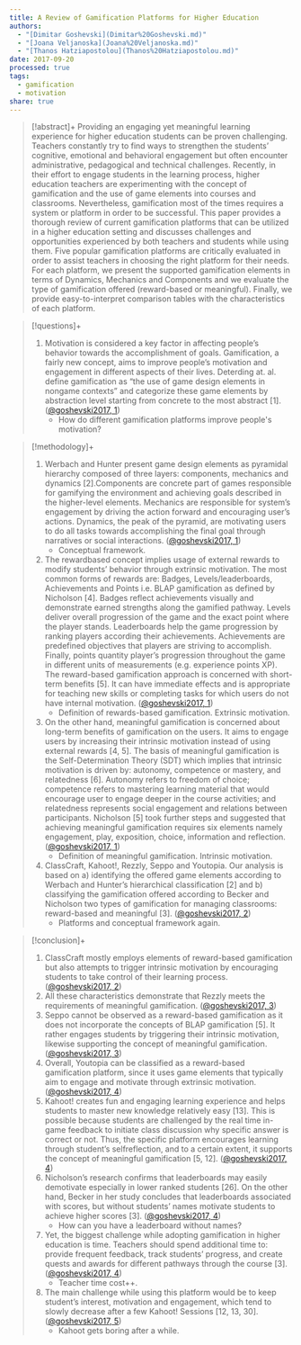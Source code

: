 ```yaml
---
title: A Review of Gamification Platforms for Higher Education
authors:
  - "[Dimitar Goshevski](Dimitar%20Goshevski.md)"
  - "[Joana Veljanoska](Joana%20Veljanoska.md)"
  - "[Thanos Hatziapostolou](Thanos%20Hatziapostolou.md)"
date: 2017-09-20
processed: true
tags:
  - gamification
  - motivation
share: true
---
```


> [!abstract]+
> Providing an engaging yet meaningful learning experience for higher education students can be proven challenging. Teachers constantly try to find ways to strengthen the students’ cognitive, emotional and behavioral engagement but often encounter administrative, pedagogical and technical challenges. Recently, in their effort to engage students in the learning process, higher education teachers are experimenting with the concept of gamification and the use of game elements into courses and classrooms. Nevertheless, gamification most of the times requires a system or platform in order to be successful. This paper provides a thorough review of current gamification platforms that can be utilized in a higher education setting and discusses challenges and opportunities experienced by both teachers and students while using them. Five popular gamification platforms are critically evaluated in order to assist teachers in choosing the right platform for their needs. For each platform, we present the supported gamification elements in terms of Dynamics, Mechanics and Components and we evaluate the type of gamification offered (reward-based or meaningful). Finally, we provide easy-to-interpret comparison tables with the characteristics of each platform.

> [!questions]+ 
> 1. Motivation is considered a key factor in affecting people’s behavior towards the accomplishment of goals. Gamification, a fairly new concept, aims to improve people’s motivation and engagement in different aspects of their lives. Deterding at. al. define gamification as “the use of game design elements in nongame contexts” and categorize these game elements by abstraction level starting from concrete to the most abstract [1]. ([@goshevski2017, 1](zotero://open-pdf/library/items/NTAHP7GQ?page=1&annotation=Z883C6KV))
>    - How do different gamification platforms improve people's motivation?

> [!methodology]+ 
> 1. Werbach and Hunter present game design elements as pyramidal hierarchy composed of three layers: components, mechanics and dynamics [2].Components are concrete part of games responsible for gamifying the environment and achieving goals described in the higher-level elements. Mechanics are responsible for system’s engagement by driving the action forward and encouraging user’s actions. Dynamics, the peak of the pyramid, are motivating users to do all tasks towards accomplishing the final goal through narratives or social interactions. ([@goshevski2017, 1](zotero://open-pdf/library/items/NTAHP7GQ?page=1&annotation=EDRUJD4S))
>    - Conceptual framework.
> 2. The rewardbased concept implies usage of external rewards to modify students’ behavior through extrinsic motivation. The most common forms of rewards are: Badges, Levels/leaderboards, Achievements and Points i.e. BLAP gamification as defined by Nicholson [4]. Badges reflect achievements visually and demonstrate earned strengths along the gamified pathway. Levels deliver overall progression of the game and the exact point where the player stands. Leaderboards help the game progression by ranking players according their achievements. Achievements are predefined objectives that players are striving to accomplish. Finally, points quantity player’s progression throughout the game in different units of measurements (e.g. experience points XP). The reward-based gamification approach is concerned with short-term benefits [5]. It can have immediate effects and is appropriate for teaching new skills or completing tasks for which users do not have internal motivation. ([@goshevski2017, 1](zotero://open-pdf/library/items/NTAHP7GQ?page=1&annotation=IF9L3JRZ))
>    - Definition of rewards-based gamification. Extrinsic motivation.
> 3. On the other hand, meaningful gamification is concerned about long-term benefits of gamification on the users. It aims to engage users by increasing their intrinsic motivation instead of using external rewards [4, 5]. The basis of meaningful gamification is the Self-Determination Theory (SDT) which implies that intrinsic motivation is driven by: autonomy, competence or mastery, and relatedness [6]. Autonomy refers to freedom of choice; competence refers to mastering learning material that would encourage user to engage deeper in the course activities; and relatedness represents social engagement and relations between participants. Nicholson [5] took further steps and suggested that achieving meaningful gamification requires six elements namely engagement, play, exposition, choice, information and reflection. ([@goshevski2017, 1](zotero://open-pdf/library/items/NTAHP7GQ?page=1&annotation=59Y3RTCR))
>    - Definition of meaningful gamification. Intrinsic motivation.
> 4. ClassCraft, Kahoot!, Rezzly, Seppo and Youtopia. Our analysis is based on a) identifying the offered game elements according to Werbach and Hunter’s hierarchical classification [2] and b) classifying the gamification offered according to Becker and Nicholson two types of gamification for managing classrooms: reward-based and meaningful [3]. ([@goshevski2017, 2](zotero://open-pdf/library/items/NTAHP7GQ?page=2&annotation=C2W3GRRN))
>    - Platforms and conceptual framework again.

> [!conclusion]+ 
> 1. ClassCraft mostly employs elements of reward-based gamification but also attempts to trigger intrinsic motivation by encouraging students to take control of their learning process. ([@goshevski2017, 2](zotero://open-pdf/library/items/NTAHP7GQ?page=2&annotation=4QN9MSF8))
> 2. All these characteristics demonstrate that Rezzly meets the requirements of meaningful gamification. ([@goshevski2017, 3](zotero://open-pdf/library/items/NTAHP7GQ?page=3&annotation=G2VA94XJ))
> 3. Seppo cannot be observed as a reward-based gamification as it does not incorporate the concepts of BLAP gamification [5]. It rather engages students by triggering their intrinsic motivation, likewise supporting the concept of meaningful gamification. ([@goshevski2017, 3](zotero://open-pdf/library/items/NTAHP7GQ?page=3&annotation=7HDI4QM9))
> 4. Overall, Youtopia can be classified as a reward-based gamification platform, since it uses game elements that typically aim to engage and motivate through extrinsic motivation. ([@goshevski2017, 4](zotero://open-pdf/library/items/NTAHP7GQ?page=4&annotation=XRYMVSJ5))
> 5. Kahoot! creates fun and engaging learning experience and helps students to master new knowledge relatively easy [13]. This is possible because students are challenged by the real time in-game feedback to initiate class discussion why specific answer is correct or not. Thus, the specific platform encourages learning through student’s selfreflection, and to a certain extent, it supports the concept of meaningful gamification [5, 12]. ([@goshevski2017, 4](zotero://open-pdf/library/items/NTAHP7GQ?page=4&annotation=AIZHXBX5))
> 6. Nicholson’s research confirms that leaderboards may easily demotivate especially in lower ranked students [26]. On the other hand, Becker in her study concludes that leaderboards associated with scores, but without students’ names motivate students to achieve higher scores [3]. ([@goshevski2017, 4](zotero://open-pdf/library/items/NTAHP7GQ?page=4&annotation=54IIZ7WT))
>    - How can you have a leaderboard without names?
> 7. Yet, the biggest challenge while adopting gamification in higher education is time. Teachers should spend additional time to: provide frequent feedback, track students’ progress, and create quests and awards for different pathways through the course [3]. ([@goshevski2017, 4](zotero://open-pdf/library/items/NTAHP7GQ?page=4&annotation=X2RR9Z2H))
>    - Teacher time cost++.
> 8. The main challenge while using this platform would be to keep student’s interest, motivation and engagement, which tend to slowly decrease after a few Kahoot! Sessions [12, 13, 30]. ([@goshevski2017, 5](zotero://open-pdf/library/items/NTAHP7GQ?page=5&annotation=X3M5G6YX))
>    - Kahoot gets boring after a while.


